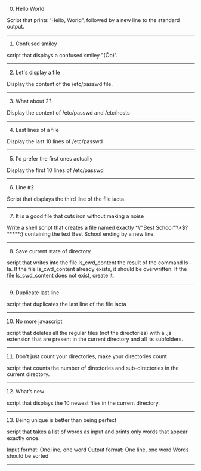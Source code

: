 0. Hello World

Script that prints “Hello, World”, followed by a new line to the standard output.

------------------------------------------

1. Confused smiley

script that displays a confused smiley "(Ôo)'.

--------------------------------------------

2. Let's display a file

Display the content of the /etc/passwd file.

----------------------------------------

3. What about 2?

Display the content of /etc/passwd and /etc/hosts

------------------------------------------

4. Last lines of a file

Display the last 10 lines of /etc/passwd

------------------------------------------
5. I'd prefer the first ones actually

Display the first 10 lines of /etc/passwd

------------------------------------------

6. Line #2

Script that displays the third line of the file iacta.

-------------------------------------------

7. It is a good file that cuts iron without making a noise

Write a shell script that creates a file named exactly \*\\'"Best School"\'\\*$\?\*\*\*\*\*:) containing the text Best School ending by a new line.

-------------------------------------------

8. Save current state of directory

script that writes into the file ls_cwd_content the result of the command ls -la. If the file ls_cwd_content already exists, it should be overwritten. If the file ls_cwd_content does not exist, create it.

-------------------------------------------

9. Duplicate last line

script that duplicates the last line of the file iacta

---------------------------------------------

10. No more javascript

script that deletes all the regular files (not the directories) with a .js extension that are present in the current directory and all its subfolders.

----------------------------------------------

11. Don't just count your directories, make your directories count

script that counts the number of directories and sub-directories in the current directory.

-----------------------------------------------

12. What’s new

script that displays the 10 newest files in the current directory.

-----------------------------------------------

13. Being unique is better than being perfect

script that takes a list of words as input and prints only words that appear exactly once.

Input format: One line, one word
Output format: One line, one word
Words should be sorted

-----------------------------------------------------






